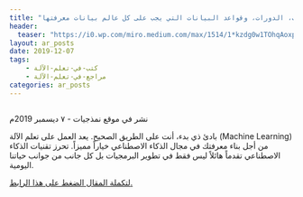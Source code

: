 ```yaml
---
title: "الكتب، الدورات، وقواعد البيانات التي يجب على كل عالم بيانات معرفتها"
header: 
  teaser: "https://i0.wp.com/miro.medium.com/max/1514/1*kzdg0w1TOhqAoxpLoWFVNA.png?zoom=2&resize=708%2C396&ssl=1"
layout: ar_posts
date: 2019-12-07
tags:
    - كتب-في-تعلم-الآلة
    - مراجع-في-تعلم-الآلة
categories: ar_posts
---
```


<img src="https://i0.wp.com/miro.medium.com/max/1514/1*kzdg0w1TOhqAoxpLoWFVNA.png?zoom=2&resize=708%2C396&ssl=1" alt="">

نشر في موقع نمذجيات - ٧ ديسمبر 2019م  


بادئ ذي بدء، أنت على الطريق الصحيح. يعد العمل على تعلم الآلة (Machine Learning) من أجل بناء معرفتك في مجال الذكاء الاصطناعي خياراً مميزاً. تحرز تقنيات الذكاء الاصطناعي تقدماً هائلاً ليس فقط في تطوير البرمجيات بل كل جانب من جوانب حياتنا 
اليومية.


[لتكملة المقال الضغط على هذا الرابط.](https://www.nmthgiat.com/الكتب،-الدورات،-وقواعد-البيانات-التي/)